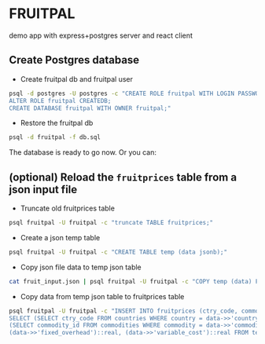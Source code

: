 # FRUITPAL

demo app with express+postgres server and react client

## Create Postgres database

- Create fruitpal db and fruitpal user

```bash
psql -d postgres -U postgres -c "CREATE ROLE fruitpal WITH LOGIN PASSWORD 'fruitpal';
ALTER ROLE fruitpal CREATEDB;
CREATE DATABASE fruitpal WITH OWNER fruitpal;"
```

- Restore the fruitpal db

```bash
psql -d fruitpal -f db.sql
```

The database is ready to go now. Or you can:

## (optional) Reload the `fruitprices` table from a json input file

- Truncate old fruitprices table

```bash
psql fruitpal -U fruitpal -c "truncate TABLE fruitprices;"
```

- Create a json temp table

```bash
psql fruitpal -U fruitpal -c "CREATE TABLE temp (data jsonb);"
```

- Copy json file data to temp json table

```bash
cat fruit_input.json | psql fruitpal -U fruitpal -c "COPY temp (data) FROM STDIN;"
```

- Copy data from temp json table to fruitprices table

```bash
psql fruitpal -U fruitpal -c "INSERT INTO fruitprices (ctry_code, commodity_id, fixed_overhead, variable_cost)
SELECT (SELECT ctry_code FROM countries WHERE country = data->>'country'),
(SELECT commodity_id FROM commodities WHERE commodity = data->>'commodity'),
(data->>'fixed_overhead')::real, (data->>'variable_cost')::real FROM temp"
```
